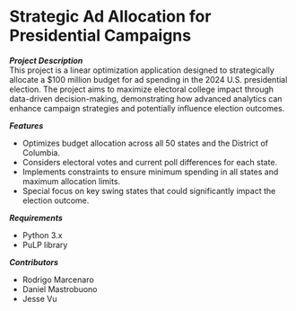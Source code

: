 # Strategic Ad Allocation for Presidential Campaigns
***Project Description***  
This project is a linear optimization application designed to strategically allocate a $100 million budget for ad spending in the 2024 U.S. presidential election. The project aims to maximize electoral college impact through data-driven decision-making, demonstrating how advanced analytics can enhance campaign strategies and potentially influence election outcomes.

***Features***
* Optimizes budget allocation across all 50 states and the District of Columbia.
* Considers electoral votes and current poll differences for each state.
* Implements constraints to ensure minimum spending in all states and maximum allocation limits.
* Special focus on key swing states that could significantly impact the election outcome.  

***Requirements***
* Python 3.x
* PuLP library  

***Contributors***
* Rodrigo Marcenaro
* Daniel Mastrobuono
* Jesse Vu
